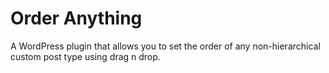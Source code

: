 # Order Anything

A WordPress plugin that allows you to set the order of any non-hierarchical custom post type using drag n drop.
